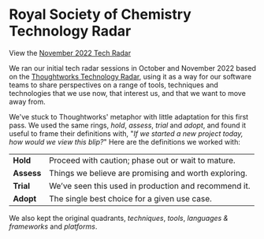# Royal Society of Chemistry Technology Radar
View the [November 2022 Tech Radar](https://radar.thoughtworks.com/?sheetId=https%3A%2F%2Froyal-society-of-chemistry.github.io%2Ftech-radar%2F2022-11.csv)

We ran our initial tech radar sessions in October and November 2022 based on the [Thoughtworks Technology Radar](https://www.thoughtworks.com/radar), using it as a way for our software teams to share perspectives on a range of tools, techniques and technologies that we use now, that interest us, and that we want to move away from.

We've stuck to Thoughtworks' metaphor with little adaptation for this first pass. We used the same rings, _hold_, _assess_, _trial_ and _adopt_, and found it useful to frame their definitions with, "_If we started a new project today, how would we view this blip?_" Here are the definitions we worked with:

| | |
| - | - |
| **Hold** | Proceed with caution; phase out or wait to mature. |
| **Assess** | Things we believe are promising and worth exploring. |
| **Trial** | We’ve seen this used in production and recommend it. |
| **Adopt** | The single best choice for a given use case. |

We also kept the original quadrants, _techniques_, _tools_, _languages & frameworks_ and _platforms_.
